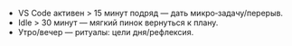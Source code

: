 - VS Code активен > 15 минут подряд — дать микро‑задачу/перерыв.
- Idle > 30 минут — мягкий пинок вернуться к плану.
- Утро/вечер — ритуалы: цели дня/рефлексия.